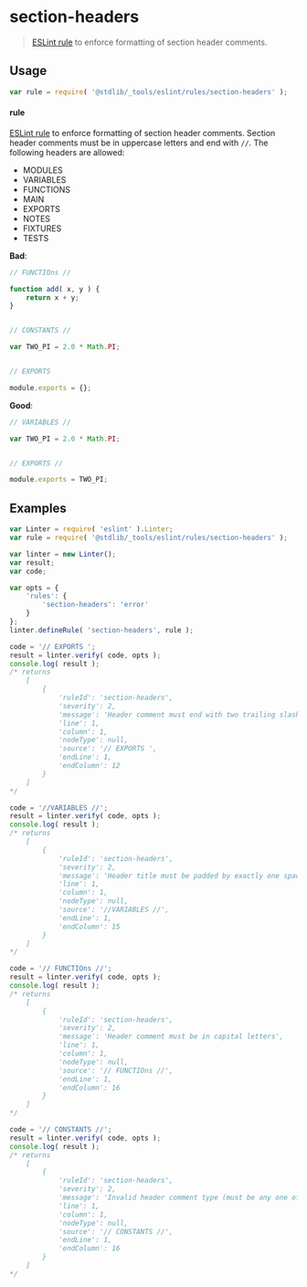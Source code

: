 # section-headers

> [ESLint rule][eslint-rules] to enforce formatting of section header comments.

<section class="intro">

</section>

<!-- /.intro -->

<section class="usage">

## Usage

```javascript
var rule = require( '@stdlib/_tools/eslint/rules/section-headers' );
```

#### rule

[ESLint rule][eslint-rules] to enforce formatting of section header comments. Section header comments must be in uppercase letters and end with `//`. The following headers are allowed:

-   MODULES
-   VARIABLES
-   FUNCTIONS
-   MAIN
-   EXPORTS
-   NOTES
-   FIXTURES
-   TESTS

**Bad**:

<!-- eslint-disable stdlib/section-headers -->

```javascript
// FUNCTIOns //

function add( x, y ) {
    return x + y;
}


// CONSTANTS //

var TWO_PI = 2.0 * Math.PI;


// EXPORTS

module.exports = {};
```

**Good**:

```javascript
// VARIABLES //

var TWO_PI = 2.0 * Math.PI;


// EXPORTS //

module.exports = TWO_PI;
```

</section>

<!-- /.usage -->

<section class="examples">

## Examples

<!-- eslint no-undef: "error" -->

```javascript
var Linter = require( 'eslint' ).Linter;
var rule = require( '@stdlib/_tools/eslint/rules/section-headers' );

var linter = new Linter();
var result;
var code;

var opts = {
    'rules': {
        'section-headers': 'error'
    }
};
linter.defineRule( 'section-headers', rule );

code = '// EXPORTS ';
result = linter.verify( code, opts );
console.log( result );
/* returns
    [
        {
            'ruleId': 'section-headers',
            'severity': 2,
            'message': 'Header comment must end with two trailing slashes',
            'line': 1,
            'column': 1,
            'nodeType': null,
            'source': '// EXPORTS ',
            'endLine': 1,
            'endColumn': 12
        }
    ]
*/

code = '//VARIABLES //';
result = linter.verify( code, opts );
console.log( result );
/* returns
    [
        {
            'ruleId': 'section-headers',
            'severity': 2,
            'message': 'Header title must be padded by exactly one space after and before comment slashes',
            'line': 1,
            'column': 1,
            'nodeType': null,
            'source': '//VARIABLES //',
            'endLine': 1,
            'endColumn': 15
        }
    ]
*/

code = '// FUNCTIOns //';
result = linter.verify( code, opts );
console.log( result );
/* returns
    [
        {
            'ruleId': 'section-headers',
            'severity': 2,
            'message': 'Header comment must be in capital letters',
            'line': 1,
            'column': 1,
            'nodeType': null,
            'source': '// FUNCTIOns //',
            'endLine': 1,
            'endColumn': 16
        }
    ]
*/

code = '// CONSTANTS //';
result = linter.verify( code, opts );
console.log( result );
/* returns
    [
        {
            'ruleId': 'section-headers',
            'severity': 2,
            'message': 'Invalid header comment type (must be any one of MODULES, VARIABLES, FUNCTIONS, METHODS, MAIN, EXPORTS, NOTES, FIXTURES, TESTS). Value': "CONSTANTS"',
            'line': 1,
            'column': 1,
            'nodeType': null,
            'source': '// CONSTANTS //',
            'endLine': 1,
            'endColumn': 16
        }
    ]
*/
```

</section>

<!-- /.examples -->

<section class="links">

[eslint-rules]: https://eslint.org/docs/developer-guide/working-with-rules

</section>

<!-- /.links -->
